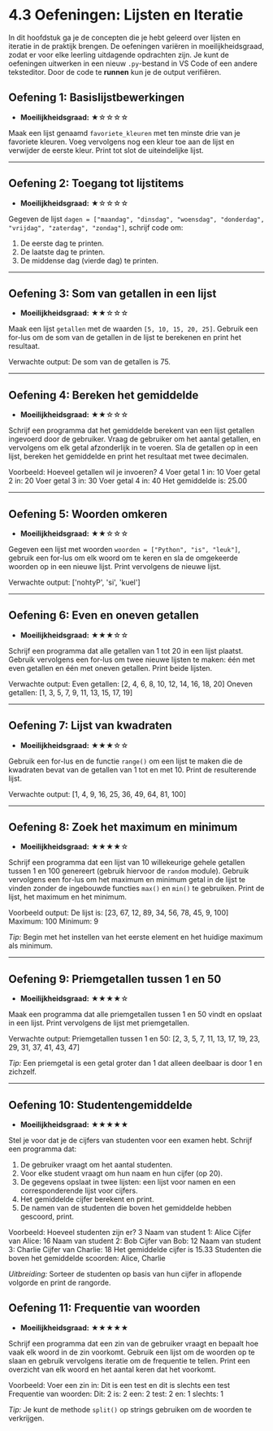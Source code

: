 # 4.3 Oefeningen: Lijsten en Iteratie

In dit hoofdstuk ga je de concepten die je hebt geleerd over lijsten en iteratie in de praktijk brengen. De oefeningen variëren in moeilijkheidsgraad, zodat er voor elke leerling uitdagende opdrachten zijn. Je kunt de oefeningen uitwerken in een nieuw `.py`-bestand in VS Code of een andere teksteditor. Door de code te **runnen** kun je de output verifiëren.

## Oefening 1: Basislijstbewerkingen
* **Moeilijkheidsgraad:** ★☆☆☆☆

Maak een lijst genaamd `favoriete_kleuren` met ten minste drie van je favoriete kleuren. Voeg vervolgens nog een kleur toe aan de lijst en verwijder de eerste kleur. Print tot slot de uiteindelijke lijst.

---

## Oefening 2: Toegang tot lijstitems
* **Moeilijkheidsgraad:** ★☆☆☆☆

Gegeven de lijst `dagen = ["maandag", "dinsdag", "woensdag", "donderdag", "vrijdag", "zaterdag", "zondag"]`, schrijf code om:
1. De eerste dag te printen.
2. De laatste dag te printen.
3. De middense dag (vierde dag) te printen.

---

## Oefening 3: Som van getallen in een lijst
* **Moeilijkheidsgraad:** ★★☆☆☆

Maak een lijst `getallen` met de waarden `[5, 10, 15, 20, 25]`. Gebruik een for-lus om de som van de getallen in de lijst te berekenen en print het resultaat.

Verwachte output: De som van de getallen is 75.


---

## Oefening 4: Bereken het gemiddelde
* **Moeilijkheidsgraad:** ★★☆☆☆

Schrijf een programma dat het gemiddelde berekent van een lijst getallen ingevoerd door de gebruiker. Vraag de gebruiker om het aantal getallen, en vervolgens om elk getal afzonderlijk in te voeren. Sla de getallen op in een lijst, bereken het gemiddelde en print het resultaat met twee decimalen.

Voorbeeld:
Hoeveel getallen wil je invoeren? 4
Voer getal 1 in: 10
Voer getal 2 in: 20
Voer getal 3 in: 30
Voer getal 4 in: 40
Het gemiddelde is: 25.00

---

## Oefening 5: Woorden omkeren
* **Moeilijkheidsgraad:** ★★☆☆☆

Gegeven een lijst met woorden `woorden = ["Python", "is", "leuk"]`, gebruik een for-lus om elk woord om te keren en sla de omgekeerde woorden op in een nieuwe lijst. Print vervolgens de nieuwe lijst.

Verwachte output: ['nohtyP', 'si', 'kuel']

---

## Oefening 6: Even en oneven getallen
* **Moeilijkheidsgraad:** ★★★☆☆

Schrijf een programma dat alle getallen van 1 tot 20 in een lijst plaatst. Gebruik vervolgens een for-lus om twee nieuwe lijsten te maken: één met even getallen en één met oneven getallen. Print beide lijsten.

Verwachte output:
Even getallen: [2, 4, 6, 8, 10, 12, 14, 16, 18, 20]
Oneven getallen: [1, 3, 5, 7, 9, 11, 13, 15, 17, 19]

---

## Oefening 7: Lijst van kwadraten
* **Moeilijkheidsgraad:** ★★★☆☆

Gebruik een for-lus en de functie `range()` om een lijst te maken die de kwadraten bevat van de getallen van 1 tot en met 10. Print de resulterende lijst.

Verwachte output: [1, 4, 9, 16, 25, 36, 49, 64, 81, 100]

---

## Oefening 8: Zoek het maximum en minimum
* **Moeilijkheidsgraad:** ★★★★☆

Schrijf een programma dat een lijst van 10 willekeurige gehele getallen tussen 1 en 100 genereert (gebruik hiervoor de `random` module). Gebruik vervolgens een for-lus om het maximum en minimum getal in de lijst te vinden zonder de ingebouwde functies `max()` en `min()` te gebruiken. Print de lijst, het maximum en het minimum.

Voorbeeld output:
De lijst is: [23, 67, 12, 89, 34, 56, 78, 45, 9, 100]
Maximum: 100
Minimum: 9


*Tip:* Begin met het instellen van het eerste element en het huidige maximum als minimum.

---

## Oefening 9: Priemgetallen tussen 1 en 50
* **Moeilijkheidsgraad:** ★★★★☆

Maak een programma dat alle priemgetallen tussen 1 en 50 vindt en opslaat in een lijst. Print vervolgens de lijst met priemgetallen.

Verwachte output:
Priemgetallen tussen 1 en 50: [2, 3, 5, 7, 11, 13, 17, 19, 23, 29, 31, 37, 41, 43, 47]


*Tip:* Een priemgetal is een getal groter dan 1 dat alleen deelbaar is door 1 en zichzelf.

---

## Oefening 10: Studentengemiddelde
* **Moeilijkheidsgraad:** ★★★★★

Stel je voor dat je de cijfers van studenten voor een examen hebt. Schrijf een programma dat:

1. De gebruiker vraagt om het aantal studenten.
2. Voor elke student vraagt om hun naam en hun cijfer (op 20).
3. De gegevens opslaat in twee lijsten: een lijst voor namen en een corresponderende lijst voor cijfers.
4. Het gemiddelde cijfer berekent en print.
5. De namen van de studenten die boven het gemiddelde hebben gescoord, print.

Voorbeeld:
Hoeveel studenten zijn er? 3
Naam van student 1: Alice
Cijfer van Alice: 16
Naam van student 2: Bob
Cijfer van Bob: 12
Naam van student 3: Charlie
Cijfer van Charlie: 18
Het gemiddelde cijfer is 15.33
Studenten die boven het gemiddelde scoorden: Alice, Charlie

*Uitbreiding:* Sorteer de studenten op basis van hun cijfer in aflopende volgorde en print de rangorde.

## Oefening 11: Frequentie van woorden
* **Moeilijkheidsgraad:** ★★★★★

Schrijf een programma dat een zin van de gebruiker vraagt en bepaalt hoe vaak elk woord in de zin voorkomt. Gebruik een lijst om de woorden op te slaan en gebruik vervolgens iteratie om de frequentie te tellen. Print een overzicht van elk woord en het aantal keren dat het voorkomt.

Voorbeeld:
Voer een zin in: Dit is een test en dit is slechts een test
Frequentie van woorden:
Dit: 2
is: 2
een: 2
test: 2
en: 1
slechts: 1

*Tip:* Je kunt de methode `split()` op strings gebruiken om de woorden te verkrijgen.
